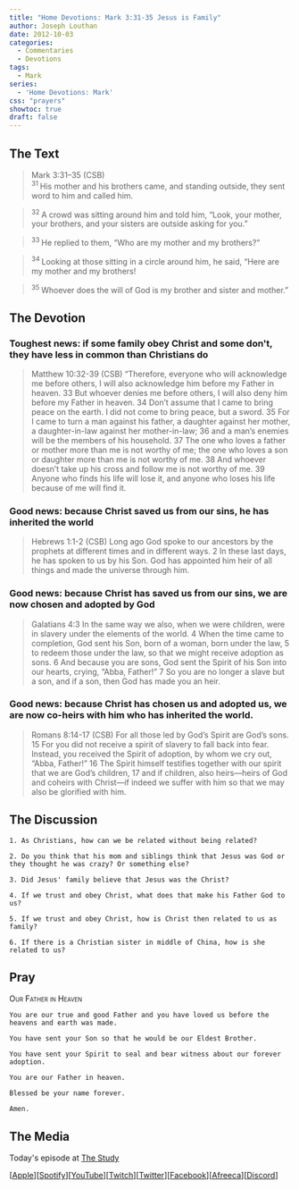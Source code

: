 ```yaml
---
title: "Home Devotions: Mark 3:31-35 Jesus is Family"
author: Joseph Louthan
date: 2012-10-03
categories:
  - Commentaries
  - Devotions
tags:
  - Mark
series:
  - 'Home Devotions: Mark'
css: "prayers"
showtoc: true
draft: false
---
```

## The Text

>Mark 3:31–35 (CSB)  
><sup> 31 </sup> His mother and his brothers came, and standing outside, they sent word to him and called him. 

><sup> 32 </sup> A crowd was sitting around him and told him, “Look, your mother, your brothers, and your sisters are outside asking for you.” 

><sup> 33 </sup> He replied to them, “Who are my mother and my brothers?” 

><sup> 34 </sup> Looking at those sitting in a circle around him, he said, “Here are my mother and my brothers! 

><sup> 35 </sup> Whoever does the will of God is my brother and sister and mother.”

## The Devotion

### Toughest news: if some family obey Christ and some don't, they have less in common than Christians do

>Matthew 10:32-39 (CSB) “Therefore, everyone who will acknowledge me before others, I will also acknowledge him before my Father in heaven. 33 But whoever denies me before others, I will also deny him before my Father in heaven. 34 Don’t assume that I came to bring peace on the earth. I did not come to bring peace, but a sword. 35 For I came to turn
a man against his father,
a daughter against her mother,
a daughter-in-law against her mother-in-law;
36 and a man’s enemies will be
the members of his household.
37 The one who loves a father or mother more than me is not worthy of me; the one who loves a son or daughter more than me is not worthy of me. 38 And whoever doesn’t take up his cross and follow me is not worthy of me. 39 Anyone who finds his life will lose it, and anyone who loses his life because of me will find it.

### Good news: because Christ saved us from our sins, he has inherited the world

>Hebrews 1:1-2 (CSB) Long ago God spoke to our ancestors by the prophets at different times and in different ways. 2 In these last days, he has spoken to us by his Son. God has appointed him heir of all things and made the universe through him.

### Good news: because Christ has saved us from our sins, we are now chosen and adopted by God

>Galatians 4:3 In the same way we also, when we were children, were in slavery under the elements of the world. 4 When the time came to completion, God sent his Son, born of a woman, born under the law, 5 to redeem those under the law, so that we might receive adoption as sons. 6 And because you are sons, God sent the Spirit of his Son into our hearts, crying, “Abba, Father!” 7 So you are no longer a slave but a son, and if a son, then God has made you an heir.

### Good news: because Christ has chosen us and adopted us, we are now co-heirs with him who has inherited the world.

>Romans 8:14-17 (CSB) For all those led by God’s Spirit are God’s sons. 15 For you did not receive a spirit of slavery to fall back into fear. Instead, you received the Spirit of adoption, by whom we cry out, “Abba, Father!” 16 The Spirit himself testifies together with our spirit that we are God’s children, 17 and if children, also heirs—heirs of God and coheirs with Christ—if indeed we suffer with him so that we may also be glorified with him.

## The Discussion

```text
1. As Christians, how can we be related without being related?

2. Do you think that his mom and siblings think that Jesus was God or they thought he was crazy? Or something else?

3. Did Jesus' family believe that Jesus was the Christ?

4. If we trust and obey Christ, what does that make his Father God to us?

5. If we trust and obey Christ, how is Christ then related to us as family?

6. If there is a Christian sister in middle of China, how is she related to us?
```

## Pray

<div style='font-variant: small-caps;'>
Our Father in Heaven
</div>

```text
You are our true and good Father and you have loved us before the heavens and earth was made.

You have sent your Son so that he would be our Eldest Brother.

You have sent your Spirit to seal and bear witness about our forever adoption.

You are our Father in heaven.

Blessed be your name forever.

Amen.
```

<div style="page-break-after: always;"></div>

## The Media

Today's episode at [The Study](http://study.theologic.us/podcast/home-devotions-mark-331-35-jesus-is-family)

\[[Apple](https://podcasts.apple.com/us/podcast/the-study/id1557102127)\]\[[Spotify](https://open.spotify.com/show/0Xs5qsNvWePyRqcmtOTPkR)\]\[[YouTube](http://youtube.theologic.us)\]\[[Twitch](http://twitch.theologic.us)\]\[[Twitter](https://twitter.com/theologic_us)\]\[[Facebook](https://www.facebook.com/groups/462231051477464)\]\[[Afreeca](https://bj.afreecatv.com/theologicus)\]\[[Discord](http://discord.theologic.us)\]
